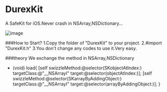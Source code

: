 DurexKit
========

A SafeKit for iOS.Never crash in NSArray,NSDictionary...

![image](https://github.com/JJMM/CUSResources/raw/master/DurexKitIntr.gif)

###How to Start?
1.Copy the folder of "DurexKit" to your project.
2.#import "DurexKit.h"
3.You don't change any codes to use it.Very easy.


###theory
We exchange the method in NSArray,NSDictionary

+ (void) load{
    [self swizzleMethod:@selector(SKobjectAtIndex:) targetClass:@"__NSArrayI" target:@selector(objectAtIndex:)];
    [self swizzleMethod:@selector(SKarrayByAddingObject:) targetClass:@"__NSArrayI" target:@selector(arrayByAddingObject:)];
}
